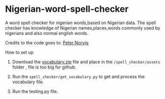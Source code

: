 # Nigerian-word-spell-checker
A word spell checker for nigerian words,based on Nigerian data. The spell checker has knowledge of Nigerian names,places,words commonly used by nigerians and also normal english words.

Credits to the code goes to: <a href="http://norvig.com/spell-correct.html">Peter Norvig</a>



How to set up<br>
1) Download the <a href="https://drive.google.com/file/d/10vsgGa-LBkrHUIoSfet8hRJSQlP_mlxt/view?usp=sharing">vocabulary.zip</a> file and place in the `/spell_checker/assets` folder , file is too big for github.

2) Run the `spell_checker/get_vocabulary.py` to get and process the vocabulary file.

3) Run the testing.py file.
